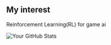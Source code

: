 ## My interest
Reinforcement Learning(RL) for game ai  

![Your GitHub Stats](https://github-readme-stats.vercel.app/api?username=MintGoCS&show_icons=true&theme=nord)

<!--  ## Leetcode Progress (I'm lazy...)
  ![LeetCode Stats](https://leetcard.jacoblin.cool/vibrant-i3oydja8?theme=light&font=Cousine&ext=heatmap&site=cn)
  -->
